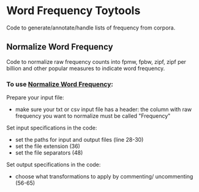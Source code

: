 
# Word Frequency Toytools
Code to generate/annotate/handle lists of frequency from corpora.

## Normalize Word Frequency
Code to normalize raw frequency counts into fpmw, fpbw, zipf, zipf per billion and other popular measures to indicate word frequency. 

### To use [Normalize Word Frequency](https://github.com/franfranz/Word_Frequency_Toytools/blob/main/Normalize_word_frequency_v0_1_5.R): 

Prepare your input file:
- make sure your txt or csv input file has a header: the column with raw frequency you want to normalize must be called "Frequency" 

Set input specifications in the code:
- set the paths for input and output files (line 28-30)
- set the file extension (36)
- set the file separators (48)

Set output specifications in the code:
- choose what transformations to apply by commenting/ uncommenting (56-65)

